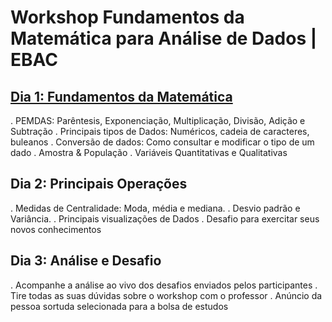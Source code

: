 # Workshop Fundamentos da Matemática para Análise de Dados | EBAC

## [Dia 1: Fundamentos da Matemática](workshop_dados_ebac_dia1.ipynb)
. PEMDAS: Parêntesis, Exponenciação, Multiplicação, Divisão, Adição e Subtração
. Principais tipos de Dados: Numéricos, cadeia de caracteres, buleanos
. Conversão de dados: Como consultar e modificar o tipo de um dado
. Amostra & População
. Variáveis Quantitativas e Qualitativas

## Dia 2: Principais Operações
. Medidas de Centralidade: Moda, média e mediana.
. Desvio padrão e Variância.
. Principais visualizações de Dados
. Desafio para exercitar seus novos conhecimentos

## Dia 3: Análise e Desafio
. Acompanhe a análise ao vivo dos desafios enviados pelos participantes
. Tire todas as suas dúvidas sobre o workshop com o professor
. Anúncio da pessoa sortuda selecionada para a bolsa de estudos
